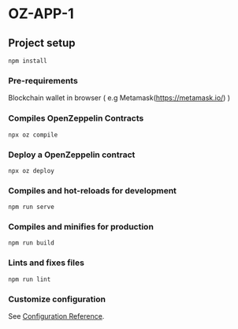 # OZ-APP-1

## Project setup
```
npm install
```

### Pre-requirements
Blockchain wallet in browser ( e.g Metamask(https://metamask.io/) )

### Compiles OpenZeppelin Contracts
```
npx oz compile
```

### Deploy a OpenZeppelin contract
```
npx oz deploy
```

### Compiles and hot-reloads for development
```
npm run serve
```

### Compiles and minifies for production
```
npm run build
```

### Lints and fixes files
```
npm run lint
```

### Customize configuration
See [Configuration Reference](https://cli.vuejs.org/config/).
